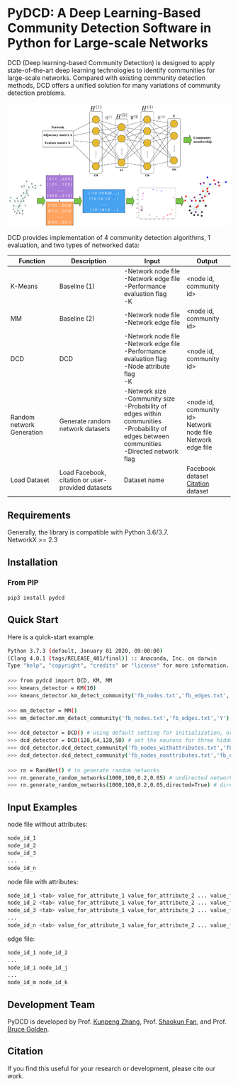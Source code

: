 
PyDCD: A Deep Learning-Based Community Detection Software in Python for Large-scale Networks
=========================================================

DCD (Deep learning-based Community Detection) is designed to apply state-of-the-art deep learning technologies to identify communities for large-scale networks. Compared with existing community detection methods, DCD offers a unified solution for many variations of community detection problems.  

![DCD logo](pics/frameworks.png)

DCD provides implementation of 4 community detection algorithms, 1 evaluation, and two types of networked data:


| Function      | Description       | Input | Output |
|------------|-------------------------------|-----------|---------|
| K-Means     | Baseline (1) | -Network node file <br/> -Network edge file <br/>-Performance evaluation flag <br/> -K | <node id, community id> |
| MM      | Baseline (2) | -Network node file <br/> -Network edge file | <node id, community id> |
| DCD     | DCD | -Network node file <br/> -Network edge file <br/>-Performance evaluation flag <br/> -Node attribute flag<br/> -K | <node id, community id> |
| Random network Generation | Generate random network datasets | -Network size <br/> -Community size <br/> -Probability of edges within communities <br/> -Probability of edges between communities <br/> -Directed network flag | <node id, community id> <br/> Network node file <br/> Network edge file |
| Load Dataset | Load Facebook, citation or user-provided datasets | Dataset name| Facebook dataset <br/>[Citation] dataset |

[Citation]: https://snap.stanford.edu/data/cit-HepTh.html

<!--- Performance
------------

Performance comparison on four random networks. Note: numbers in parentheses are running time (seconds).

| Network size    | Community size  | K-Means | Modularity <br/> Maximization| DCD   |
|-----------------|-----------------|---------|------------------------|---------------|
| 100       | 10  | 0.561<br/>(0.07) | 0.922<br/>(0.01) |0.826<br/>(0.01)|
| 1,000     | 100 | 0.699<br/>(1.04) | 0.807<br/>(1.11) |0.935<br/>(0.11)|
| 10,000    | 100 | 0.726<br/>(199.90) | 0.633<br/>(338.82) |0.845<br/>(62.30)|
| 20,000    | 100 | 0.709<br/>(807.56) | 0.702<br/>(1666.59) |0.814<br/>(444.12)|


Performance comparison on two real-world networks. Note: numbers in parentheses are running time (seconds).

| Network   | Community size  | K-Means | Modularity <br/> Maximization| DCD  | DCD+|
|-----------------|-----------------|---------|------------------------|------|-----|
|       | 50  | 0.451<br/>(82.72) |  /   |0.503<br/>(38.46)| 0.532<br/>(39.01) |
|       | 100 | 0.427<br/>(103.91) |   /  |0.519<br/>(37.86)| 0.520<br/>(38.95) |
| Facebook <br/> weighted and undirected <br/>network with node attributes | 150 | 0.406<br/>(118.58) |   /  |0.532<br/>(37.87)| 0.525<br/>(38.92) |
|       | 200 | 0.383<br/>(144.77) |  /   |0.521<br/>(37.87)| 0.530<br/>(39.50)|
|       | 33(mm)| 0.464<br/>(75.47) |  0.516<br/>(64.70) |0.521<br/>(38.05)| 0.538<br/>(39.20) |
|       |       |   |   |   |   |
|       | 100 | 0.438<br/>(446.27) |  /   |0.897<br/>(216.36)||
|       | 200 | 0.447<br/>(596.94) |   /  |0.916<br/>(216.37)||
| Facebook <br/> weighted and undirected <br/>network with node attributes | 500 | 0.561<br/>(1096.14) |   /  |0.927<br/>(216.59)| No node attributes |
|       | 1,000 | 0.611<br/>(1843.03) |  /   |0.940<br/>(217.32)| |
|       | 2,078 (mm)  | 0.660<br/>(3219.14) |  0.790<br/>(715.26) |0.939<br/>(217.56)| |
-->

Requirements
------------

Generally, the library is compatible with Python 3.6/3.7.<br/>
NetworkX >= 2.3


Installation
------------

### From PIP ###

```bash
pip3 install pydcd
```

Quick Start
-----------

Here is a quick-start example.

```bash
Python 3.7.3 (default, January 01 2020, 09:00:00) 
[Clang 4.0.1 (tags/RELEASE_401/final)] :: Anaconda, Inc. on darwin
Type "help", "copyright", "credits" or "license" for more information.

>>> from pydcd import DCD, KM, MM
>>> kmeans_detector = KM(10)
>>> kmeans_detector.km_detect_community('fb_nodes.txt','fb_edges.txt','N') # N means no evaluation

>>> mm_detector = MM()
>>> mm_detector.mm_detect_community('fb_nodes.txt','fb_edges.txt','Y') # Y means showing evaluation

>>> dcd_detector = DCD() # using default setting for initialization, or
>>> dcd_detector = DCD(128,64,128,50) # set the neurons for three hidden layers and the output dimension
>>> dcd_detector.dcd_detect_community('fb_nodes_withattributes.txt','fb_edges.txt','Y','N') # Y means nodes having attributes
>>> dcd_detector.dcd_detect_community('fb_nodes_noattributes.txt','fb_edges.txt','N','N') # The first N means nodes no attributes

>>> rn = RandNet() # to generate random networks
>>> rn.generate_random_networks(1000,100,0.2,0.05) # undirected network with 1000 nodes and 100 communities
>>> rn.generate_random_networks(1000,100,0.2,0.05,directed=True) # directed network with 1000 nodes and 100 communities

```

Input Examples
------------------

node file without attributes:

```bash
node_id_1
node_id_2
node_id_3
...
node_id_n
```

node file with attributes:

```bash
node_id_1 <tab> value_for_attribute_1 value_for_attribute_2 ... value_for_attribute_m
node_id_2 <tab> value_for_attribute_1 value_for_attribute_2 ... value_for_attribute_m
node_id_3 <tab> value_for_attribute_1 value_for_attribute_2 ... value_for_attribute_m
...
node_id_n <tab> value_for_attribute_1 value_for_attribute_2 ... value_for_attribute_m
```

edge file:

```bash
node_id_1 node_id_2
...
node_id_i node_id_j
...
node_id_m node_id_k
```

Development Team
----------------

PyDCD is developed by Prof. [Kunpeng Zhang], Prof. [Shaokun Fan], and Prof. [Bruce Golden].

[Kunpeng Zhang]: http://www.terpconnect.umd.edu/~kpzhang/
[Shaokun Fan]: https://business.oregonstate.edu/users/shaokun-fan
[Bruce Golden]: http://scholar.rhsmith.umd.edu/bgolden/home

Citation
--------

If you find this useful for your research or development, please cite our work.
